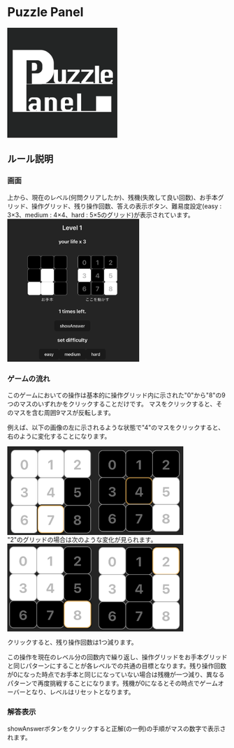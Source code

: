 # Puzzle Panel
<img src='https://github.com/itsujiht/puzzlePanel/blob/main/public/pplogo.png' width='50%' height='auto' style='margin:0 auto;'>

## ルール説明

### 画面
上から、現在のレベル(何問クリアしたか)、残機(失敗して良い回数)、お手本グリッド、操作グリッド、残り操作回数、答えの表示ボタン、難易度設定(easy : 3×3、medium : 4×4、hard : 5×5のグリッド)が表示されています。
<img src='https://github.com/itsujiht/puzzlePanel/blob/main/public/description1.png' width='60%' height='auto'>

### ゲームの流れ
このゲームにおいての操作は基本的に操作グリッド内に示された"0"から"8"の9つのマスのいずれかをクリックすることだけです。
マスをクリックすると、そのマスを含む周囲9マスが反転します。

例えば、以下の画像の左に示されるような状態で"4"のマスをクリックすると、右のように変化することになります。
<div style='display: flex;'>
<img src='https://github.com/itsujiht/puzzlePanel/blob/main/public/description2.png' width='40%' height='auto'>
<img src='https://github.com/itsujiht/puzzlePanel/blob/main/public/description3.png' width='40%' height='auto'>
</div>
"2"のグリッドの場合は次のような変化が見られます。
<div style='display: flex;'>
<img src='https://github.com/itsujiht/puzzlePanel/blob/main/public/description4.png' width='40%' height='auto'>
<img src='https://github.com/itsujiht/puzzlePanel/blob/main/public/description5.png' width='40%' height='auto'>
</div>

クリックすると、残り操作回数は1つ減ります。

この操作を現在のレベル分の回数内で繰り返し、操作グリッドをお手本グリッドと同じパターンにすることが各レベルでの共通の目標となります。残り操作回数が0になった時点でお手本と同じになっていない場合は残機が一つ減り、異なるパターンで再度挑戦することになります。残機が0になるとその時点でゲームオーバーとなり、レベルはリセットとなります。

### 解答表示
showAnswerボタンをクリックすると正解(の一例)の手順がマスの数字で表示されます。